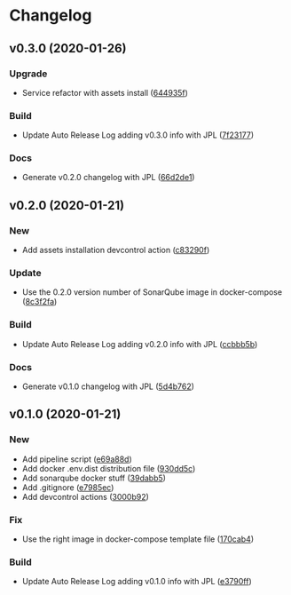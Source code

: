 # Changelog

## v0.3.0 (2020-01-26)

### Upgrade

* Service refactor with assets install ([644935f](https://github.com/teecke/gp-sonarqube/commit/644935f))

### Build

* Update Auto Release Log adding v0.3.0 info with JPL ([7f23177](https://github.com/teecke/gp-sonarqube/commit/7f23177))

### Docs

* Generate v0.2.0 changelog with JPL ([66d2de1](https://github.com/teecke/gp-sonarqube/commit/66d2de1))

## v0.2.0 (2020-01-21)

### New

* Add assets installation devcontrol action ([c83290f](https://github.com/teecke/gp-sonarqube/commit/c83290f))

### Update

* Use the 0.2.0 version number of SonarQube image in docker-compose ([8c3f2fa](https://github.com/teecke/gp-sonarqube/commit/8c3f2fa))

### Build

* Update Auto Release Log adding v0.2.0 info with JPL ([ccbbb5b](https://github.com/teecke/gp-sonarqube/commit/ccbbb5b))

### Docs

* Generate v0.1.0 changelog with JPL ([5d4b762](https://github.com/teecke/gp-sonarqube/commit/5d4b762))

## v0.1.0 (2020-01-21)

### New

* Add pipeline script ([e69a88d](https://github.com/teecke/gp-sonarqube/commit/e69a88d))
* Add docker .env.dist distribution file ([930dd5c](https://github.com/teecke/gp-sonarqube/commit/930dd5c))
* Add sonarqube docker stuff ([39dabb5](https://github.com/teecke/gp-sonarqube/commit/39dabb5))
* Add .gitignore ([e7985ec](https://github.com/teecke/gp-sonarqube/commit/e7985ec))
* Add devcontrol actions ([3000b92](https://github.com/teecke/gp-sonarqube/commit/3000b92))

### Fix

* Use the right image in docker-compose template file ([170cab4](https://github.com/teecke/gp-sonarqube/commit/170cab4))

### Build

* Update Auto Release Log adding v0.1.0 info with JPL ([e3790ff](https://github.com/teecke/gp-sonarqube/commit/e3790ff))

